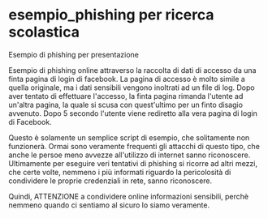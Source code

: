 # esempio_phishing per ricerca scolastica
Esempio di phishing per presentazione

Esempio di phishing online attraverso la raccolta di dati di accesso da una finta pagina di login di facebook. 
La pagina di accesso è molto simile a quella originale, ma i dati sensibili vengono inoltrati ad un file di log.
Dopo aver tentato di effettuare l'accesso, la finta pagina rimanda l'utente ad un'altra pagina, la quale si scusa con quest'ultimo per un finto disagio avvenuto.
Dopo 5 secondo l'utente viene rediretto alla vera pagina di login di Facebook.

Questo è solamente un semplice script di esempio, che solitamente non funzionerà. Ormai sono veramente frequenti gli attacchi di questo tipo, che anche le persoe meno avvezze all'utilizzo di internet sanno riconoscere. Ultimamente per eseguire veri tentativi di phishing si ricorre ad altri mezzi, che certe volte, nemmeno i più informati riguardo la pericolosità di condividere le proprie credenziali in rete, sanno riconoscere.

Quindi, ATTENZIONE a condividere online informazioni sensibili, perchè nemmeno quando ci sentiamo al sicuro lo siamo veramente.
